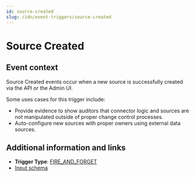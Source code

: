 ```yaml
---
id: source-created
slug: /idn/event-triggers/source-created
---
```


# Source Created

## Event context

Source Created events occur when a new source is successfully created via the API or the Admin UI.

Some uses cases for this trigger include:

- Provide evidence to show auditors that connector logic and sources are not manipulated outside of proper change control processes.
- Auto-configure new sources with proper owners using external data sources.

## Additional information and links

- **Trigger Type**: [FIRE_AND_FORGET](../event-triggers-trigger-types.md#fire-and-forget)
- [Input schema](https://developer.sailpoint.com/apis/beta/#section/Source-Created-Event-Trigger-Input)
